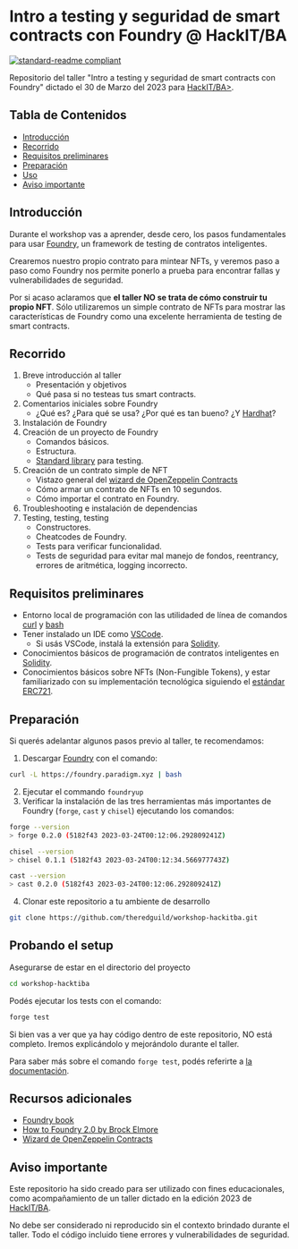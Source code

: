 # Intro a testing y seguridad de smart contracts con Foundry @ HackIT/BA

[![standard-readme compliant](https://img.shields.io/badge/readme%20style-standard-brightgreen.svg?style=flat-square)](https://github.com/RichardLitt/standard-readme)

Repositorio del taller "Intro a testing y seguridad de smart contracts con Foundry" dictado el 30 de Marzo del 2023 para [HackIT/BA>](https://hackitba.com/).

## Tabla de Contenidos

- [Introducción](#introducción)
- [Recorrido](#recorrido)
- [Requisitos preliminares](#Requisitos-preliminares)
- [Preparación](#Preparación)
- [Uso](#Uso)
- [Aviso importante](#Aviso-importante)

## Introducción 

Durante el workshop vas a aprender, desde cero, los pasos fundamentales para usar [Foundry](https://book.getfoundry.sh/), un framework de testing de contratos inteligentes. 

Crearemos nuestro propio contrato para mintear NFTs, y veremos paso a paso como Foundry nos permite ponerlo a prueba para encontrar fallas y vulnerabilidades de seguridad.

Por si acaso aclaramos que **el taller NO se trata de cómo construir tu propio NFT**. Sólo utilizaremos un simple contrato de NFTs para mostrar las características de Foundry como una excelente herramienta de testing de smart contracts.

## Recorrido

1. Breve introducción al taller
    - Presentación y objetivos
    - Qué pasa si no testeas tus smart contracts.
2. Comentarios iniciales sobre Foundry
    - ¿Qué es? ¿Para qué se usa? ¿Por qué es tan bueno? ¿Y [Hardhat](hardhat.org)?
3. Instalación de Foundry
4. Creación de un proyecto de Foundry
    - Comandos básicos.
    - Estructura.
    - [Standard library](https://book.getfoundry.sh/forge/forge-std) para testing.
5. Creación de un contrato simple de NFT
    - Vistazo general del [wizard de OpenZeppelin Contracts](https://wizard.openzeppelin.com/)
    - Cómo armar un contrato de NFTs en 10 segundos.
    - Cómo importar el contrato en Foundry.
6. Troubleshooting e instalación de dependencias
7. Testing, testing, testing
    - Constructores.
    - Cheatcodes de Foundry.
    - Tests para verificar funcionalidad.
    - Tests de seguridad para evitar mal manejo de fondos, reentrancy, errores de aritmética, logging incorrecto.

## Requisitos preliminares

- Entorno local de programación con las utilidaded de línea de comandos [curl](https://curl.se/download.html) y [bash](https://www.gnu.org/software/bash/)
- Tener instalado un IDE como [VSCode](https://code.visualstudio.com/).
  - Si usás VSCode, instalá la extensión para [Solidity](https://marketplace.visualstudio.com/items?itemName=JuanBlanco.solidity).
- Conocimientos básicos de programación de contratos inteligentes en [Solidity](https://soliditylang.org/).
- Conocimientos básicos sobre NFTs (Non-Fungible Tokens), y estar familiarizado con su implementación tecnológica siguiendo el [estándar ERC721](https://eips.ethereum.org/EIPS/eip-721).

## Preparación

Si querés adelantar algunos pasos previo al taller, te recomendamos:

1. Descargar [Foundry](https://book.getfoundry.sh/) con el comando:

```bash
curl -L https://foundry.paradigm.xyz | bash
```

2. Ejecutar el commando `foundryup`
3. Verificar la instalación de las tres herramientas más importantes de Foundry (`forge`, `cast` y `chisel`) ejecutando los comandos:

```bash
forge --version
> forge 0.2.0 (5182f43 2023-03-24T00:12:06.292809241Z)

chisel --version
> chisel 0.1.1 (5182f43 2023-03-24T00:12:34.566977743Z)

cast --version
> cast 0.2.0 (5182f43 2023-03-24T00:12:06.292809241Z)
```

4. Clonar este repositorio a tu ambiente de desarrollo
```bash
git clone https://github.com/theredguild/workshop-hackitba.git
```

## Probando el setup

Asegurarse de estar en el directorio del proyecto
```bash
cd workshop-hacktiba
```

Podés ejecutar los tests con el comando:

```bash
forge test
```

Si bien vas a ver que ya hay código dentro de este repositorio, NO está completo. Iremos explicándolo y mejorándolo durante el taller.

Para saber más sobre el comando `forge test`, podés referirte a [la documentación](https://book.getfoundry.sh/forge/tests).

## Recursos adicionales

- [Foundry book](book.getfoundry.sh/)
- [How to Foundry 2.0 by Brock Elmore](https://www.youtube.com/watch?v=EHrvD5c93JU)
- [Wizard de OpenZeppelin Contracts](https://wizard.openzeppelin.com/)

## Aviso importante

Este repositorio ha sido creado para ser utilizado con fines educacionales, como acompañamiento de un taller dictado en la edición 2023 de [HackIT/BA](https://hackitba.com/).

No debe ser considerado ni reproducido sin el contexto brindado durante el taller. Todo el código incluido tiene errores y vulnerabilidades de seguridad.
